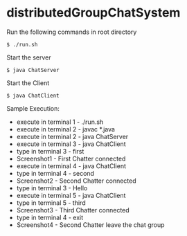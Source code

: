 # distributedGroupChatSystem

Run the following commands in root directory

`$ ./run.sh`

Start the server

`$ java ChatServer`

Start the Client

`$ java ChatClient`

Sample Execution:

- execute in terminal 1 - ./run.sh
- execute in terminal 2 - javac *.java
- execute in terminal 2 - java ChatServer
- execute in terminal 3 - java ChatClient
- type in terminal 3 - first
- Screenshot1 - First Chatter connected
- execute in terminal 4 - java ChatClient
- type in terminal 4 - second
- Screenshot2 - Second Chatter connected
- type in terminal 3 - Hello
- execute in terminal 5 - java ChatClient
- type in terminal 5 - third
- Screenshot3 - Third Chatter connected
- type in terminal 4 - exit
- Screenshot4 - Second Chatter leave the chat group
